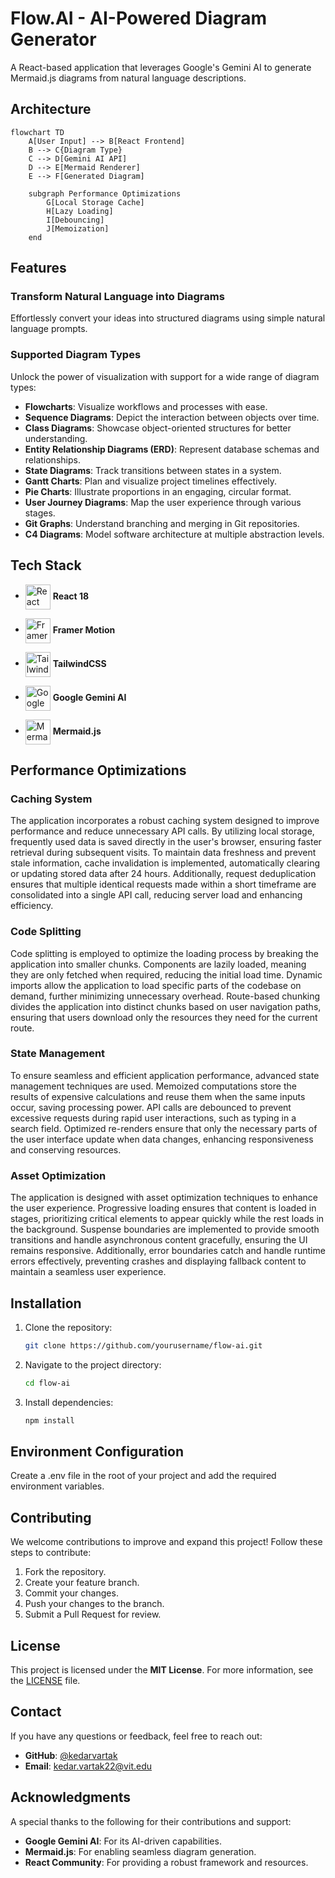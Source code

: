 # Flow.AI - AI-Powered Diagram Generator

A React-based application that leverages Google's Gemini AI to generate Mermaid.js diagrams from natural language descriptions.

## Architecture

```mermaid
flowchart TD
    A[User Input] --> B[React Frontend]
    B --> C{Diagram Type}
    C --> D[Gemini AI API]
    D --> E[Mermaid Renderer]
    E --> F[Generated Diagram]
    
    subgraph Performance Optimizations
        G[Local Storage Cache]
        H[Lazy Loading]
        I[Debouncing]
        J[Memoization]
    end
```

## Features

### **Transform Natural Language into Diagrams**
Effortlessly convert your ideas into structured diagrams using simple natural language prompts.

### **Supported Diagram Types**
Unlock the power of visualization with support for a wide range of diagram types:

- **Flowcharts**: Visualize workflows and processes with ease.  
- **Sequence Diagrams**: Depict the interaction between objects over time.  
- **Class Diagrams**: Showcase object-oriented structures for better understanding.  
- **Entity Relationship Diagrams (ERD)**: Represent database schemas and relationships.  
- **State Diagrams**: Track transitions between states in a system.  
- **Gantt Charts**: Plan and visualize project timelines effectively.  
- **Pie Charts**: Illustrate proportions in an engaging, circular format.  
- **User Journey Diagrams**: Map the user experience through various stages.  
- **Git Graphs**: Understand branching and merging in Git repositories.  
- **C4 Diagrams**: Model software architecture at multiple abstraction levels.

## Tech Stack

- <img src="https://upload.wikimedia.org/wikipedia/commons/a/a7/React-icon.svg" alt="React" width="40" height="40" style="vertical-align: middle;"> **React 18**  


- <img src="https://cdn.worldvectorlogo.com/logos/framer-motion.svg" alt="Framer Motion" width="40" height="40" style="vertical-align: middle;"> **Framer Motion**  


- <img src="https://upload.wikimedia.org/wikipedia/commons/d/d5/Tailwind_CSS_Logo.svg" alt="TailwindCSS" width="40" height="40" style="vertical-align: middle;"> **TailwindCSS**  


- <img src="https://static1.xdaimages.com/wordpress/wp-content/uploads/2024/02/google-gemini-ai-icon.png" alt="Google Gemini AI" width="40" height="40" style="vertical-align: middle;"> **Google Gemini AI**  


- <img src="https://mermaid.live/favicon.svg" alt="Mermaid.js" width="40" height="40" style="vertical-align: middle;"> **Mermaid.js**  

## Performance Optimizations

### Caching System
The application incorporates a robust caching system designed to improve performance and reduce unnecessary API calls. By utilizing local storage, frequently used data is saved directly in the user's browser, ensuring faster retrieval during subsequent visits. To maintain data freshness and prevent stale information, cache invalidation is implemented, automatically clearing or updating stored data after 24 hours. Additionally, request deduplication ensures that multiple identical requests made within a short timeframe are consolidated into a single API call, reducing server load and enhancing efficiency.

### Code Splitting
Code splitting is employed to optimize the loading process by breaking the application into smaller chunks. Components are lazily loaded, meaning they are only fetched when required, reducing the initial load time. Dynamic imports allow the application to load specific parts of the codebase on demand, further minimizing unnecessary overhead. Route-based chunking divides the application into distinct chunks based on user navigation paths, ensuring that users download only the resources they need for the current route.

### State Management
To ensure seamless and efficient application performance, advanced state management techniques are used. Memoized computations store the results of expensive calculations and reuse them when the same inputs occur, saving processing power. API calls are debounced to prevent excessive requests during rapid user interactions, such as typing in a search field. Optimized re-renders ensure that only the necessary parts of the user interface update when data changes, enhancing responsiveness and conserving resources.

### Asset Optimization
The application is designed with asset optimization techniques to enhance the user experience. Progressive loading ensures that content is loaded in stages, prioritizing critical elements to appear quickly while the rest loads in the background. Suspense boundaries are implemented to provide smooth transitions and handle asynchronous content gracefully, ensuring the UI remains responsive. Additionally, error boundaries catch and handle runtime errors effectively, preventing crashes and displaying fallback content to maintain a seamless user experience.

## Installation

1. Clone the repository:  
   ```bash
   git clone https://github.com/yourusername/flow-ai.git
   ```

2. Navigate to the project directory:

    ```bash
    cd flow-ai
    ```
3. Install dependencies:

    ```bash
    npm install
    ```

## Environment Configuration
Create a .env file in the root of your project and add the required environment variables.

## Contributing

We welcome contributions to improve and expand this project! Follow these steps to contribute:

1. Fork the repository.
2. Create your feature branch.
3. Commit your changes.
4. Push your changes to the branch.
5. Submit a Pull Request for review.

## License

This project is licensed under the **MIT License**. For more information, see the [LICENSE](LICENSE) file.

## Contact

If you have any questions or feedback, feel free to reach out:

- **GitHub**: [@kedarvartak](https://github.com/kedarvartak)
- **Email**: [kedar.vartak22@vit.edu](mailto:kedar.vartak22@vit.edu)

## Acknowledgments

A special thanks to the following for their contributions and support:

- **Google Gemini AI**: For its AI-driven capabilities.
- **Mermaid.js**: For enabling seamless diagram generation.
- **React Community**: For providing a robust framework and resources.


